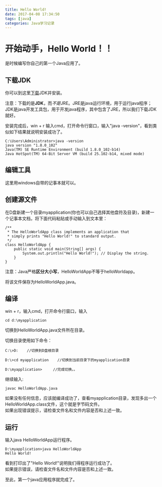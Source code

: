 ```yaml
---
title: Hello World!
date: 2017-04-08 17:34:50
tags: [java]
categories: Java学习记录
---
```


# 开始动手，Hello World！！
是时候编写你自己的第一个Java应用了。

## 下载JDK
你可以到这里[下载](http://www.oracle.com/technetwork/java/javase/downloads/index.html)JDK并安装。

注意：下载的是**JDK**，而*不是*JRE。JRE是java运行环境，用于运行java程序；JDK是java开发工具包，用于开发java程序，其中包含了JRE，所以我们下载JDK就好。

安装完成后，win + r 输入cmd，打开命令行窗口，输入"java -version"，看到类似如下结果就说明安装成功了。
```
C:\Users\Administrator>java -version
java version "1.8.0_102"
Java(TM) SE Runtime Environment (build 1.8.0_102-b14)
Java HotSpot(TM) 64-Bit Server VM (build 25.102-b14, mixed mode)
```

## 编辑工具
这里用windows自带的记事本就可以。

## 创建源文件
在D盘新建一个目录myapplication(你也可以自己选择其他盘符及目录)，新建一个记事本文档，将下面代码粘贴或手动输入到文本里：
```
/**
 * The HelloWorldApp class implements an application that
 * simply prints "Hello World!" to standard output.
 */
class HelloWorldApp {
    public static void main(String[] args) {
        System.out.println("Hello World!"); // Display the string.
    }
}
```
注意：Java严格**区分大小写**，HelloWorldApp不等于helloWorldapp。

将该文件保存为HelloWorldApp.java。

## 编译
win + r，输入cmd，打开命令行窗口，输入
```
cd d:\myapplication
```
切换到HelloWorldApp.java文件所在目录。

切换目录使用如下命令：
```
C:\>D:    //切换到D盘根目录

D:\>cd myapplication    //切换到当前目录下的myapplication目录

D:\myapplication>     //完成切换。。
```

继续输入:
```
javac HelloWorldApp.java
```
如果没有任何信息，应该就编译成功了，查看myapplication目录，发现多出一个HelloWorldApp.class文件，这个就是字节码文件。  
如果出现错误提示，请检查文件名和文件内容是否和上述一致。

## 运行
输入java HelloWorldApp运行程序。
```
D:\myapplication>java HelloWorldApp
Hello World!
```
看到打印出了"Hello World!"说明我们得程序运行成功了。  
如果提示错误，请检查文件名和文件内容是否和上述一致。

至此，第一个java应用程序就完成了。
